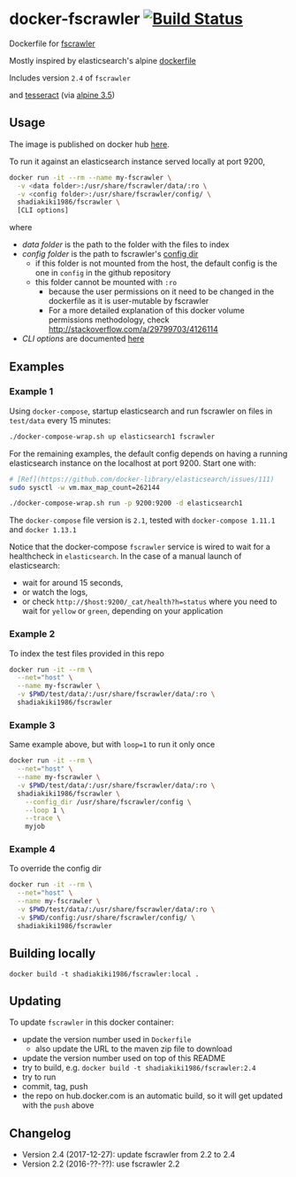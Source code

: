 # docker-fscrawler [![Build Status](https://travis-ci.org/shadiakiki1986/docker-fscrawler.svg?branch=master)](https://travis-ci.org/shadiakiki1986/docker-fscrawler)
Dockerfile for [fscrawler](https://github.com/dadoonet/fscrawler)

Mostly inspired by elasticsearch's alpine [dockerfile](https://github.com/docker-library/elasticsearch/blob/f2e19796b765e2e448d0e8c651d51be992b56d08/5/alpine/Dockerfile)

Includes version `2.4` of `fscrawler`

and [tesseract](https://github.com/tesseract-ocr/tesseract/wiki) (via [alpine 3.5](https://pkgs.alpinelinux.org/packages?name=tesseract-ocr&branch=&repo=&arch=&maintainer=))

## Usage
The image is published on docker hub [here](https://hub.docker.com/r/shadiakiki1986/fscrawler/).

To run it against an elasticsearch instance served locally at port 9200,
```bash
docker run -it --rm --name my-fscrawler \
  -v <data folder>:/usr/share/fscrawler/data/:ro \
  -v <config folder>:/usr/share/fscrawler/config/ \
  shadiakiki1986/fscrawler \
  [CLI options]
```
where
* *data folder* is the path to the folder with the files to index
* *config folder* is the path to fscrawler's [config dir](https://github.com/dadoonet/fscrawler#cli-options)
  * if this folder is not mounted from the host, the default config is the one in `config` in the github repository
  * this folder cannot be mounted with `:ro`
    * because the user permissions on it need to be changed in the dockerfile as it is user-mutable by fscrawler
    * For a more detailed explanation of this docker volume permissions methodology, check http://stackoverflow.com/a/29799703/4126114
* *CLI options* are documented [here](https://github.com/dadoonet/fscrawler#cli-options)

## Examples

### Example 1
Using `docker-compose`, startup elasticsearch and run fscrawler on files in `test/data` every 15 minutes:

```bash
./docker-compose-wrap.sh up elasticsearch1 fscrawler
```

For the remaining examples, the default config depends on having a running elasticsearch instance on the localhost at port 9200.
Start one with:

```bash
# [Ref](https://github.com/docker-library/elasticsearch/issues/111)
sudo sysctl -w vm.max_map_count=262144

./docker-compose-wrap.sh run -p 9200:9200 -d elasticsearch1
```

The `docker-compose` file version is `2.1`, tested with `docker-compose 1.11.1` and `docker 1.13.1`

Notice that the docker-compose `fscrawler` service is wired to wait for a healthcheck in `elasticsearch`.
In the case of a manual launch of elasticsearch:
- wait for around 15 seconds,
- or watch the logs,
- or check `http://$host:9200/_cat/health?h=status`
where you need to wait for `yellow` or `green`, depending on your application

### Example 2
To index the test files provided in this repo

```bash
docker run -it --rm \
  --net="host" \
  --name my-fscrawler \
  -v $PWD/test/data/:/usr/share/fscrawler/data/:ro \
  shadiakiki1986/fscrawler
```

### Example 3
Same example above, but with `loop=1` to run it only once

```bash
docker run -it --rm \
  --net="host" \
  --name my-fscrawler \
  -v $PWD/test/data/:/usr/share/fscrawler/data/:ro \
  shadiakiki1986/fscrawler \
    --config_dir /usr/share/fscrawler/config \
    --loop 1 \
    --trace \
    myjob
```

### Example 4
To override the config dir

```bash
docker run -it --rm \
  --net="host" \
  --name my-fscrawler \
  -v $PWD/test/data/:/usr/share/fscrawler/data/:ro \
  -v $PWD/config:/usr/share/fscrawler/config/ \
  shadiakiki1986/fscrawler
```

## Building locally
```
docker build -t shadiakiki1986/fscrawler:local .
```

## Updating
To update `fscrawler` in this docker container:
- update the version number used in `Dockerfile`
  - also update the URL to the maven zip file to download
- update the version number used on top of this README
- try to build, e.g. `docker build -t shadiakiki1986/fscrawler:2.4`
- try to run
- commit, tag, push
- the repo on hub.docker.com is an automatic build, so it will get updated with the `push` above

## Changelog
- Version 2.4 (2017-12-27): update fscrawler from 2.2 to 2.4
- Version 2.2 (2016-??-??): use fscrawler 2.2
